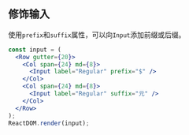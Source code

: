 ## 修饰输入

使用`prefix`和`suffix`属性，可以向`Input`添加前缀或后缀。

<!--start-code-->

```jsx
const input = (
  <Row gutter={20}>
    <Col span={24} md={8}>
      <Input label="Regular" prefix="$" />
    </Col>
    <Col span={24} md={8}>
      <Input label="Regular" suffix="元" />
    </Col>
  </Row>
);
ReactDOM.render(input);
```

<!--end-code-->
